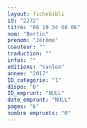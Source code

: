 ```yaml
---
layout: fichebibli
id: "2272"
titre: "06 19 34 08 66"
nom: "Bertin"
prenom: "Jérôme"
coauteur: ""
traduction: ""
infos: ""
editions: "Vanloo"
annee: "2017"
ID_categorie: "1"
dispo: "0"
ID_emprunt: "NULL"
date_emprunt: "NULL"
pages: "6"
nombre emprunts: "0"
---
```

